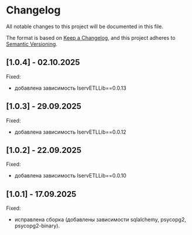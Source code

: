 # Changelog

All notable changes to this project will be documented in this file.

The format is based on [Keep a Changelog](https://keepachangelog.com/en/1.0.0/),
and this project adheres to [Semantic Versioning](https://semver.org/spec/v2.0.0.html).

## [1.0.4] - 02.10.2025

Fixed:

* добавлена зависимость IservETLLib==0.0.13

## [1.0.3] - 29.09.2025

Fixed:

* добавлена зависимость IservETLLib==0.0.12

## [1.0.2] - 22.09.2025

Fixed:

* добавлена зависимость IservETLLib==0.0.10

## [1.0.1] - 17.09.2025

Fixed:

* исправлена сборка (добавлены зависимости sqlalchemy, psycopg2, psycopg2-binary).
